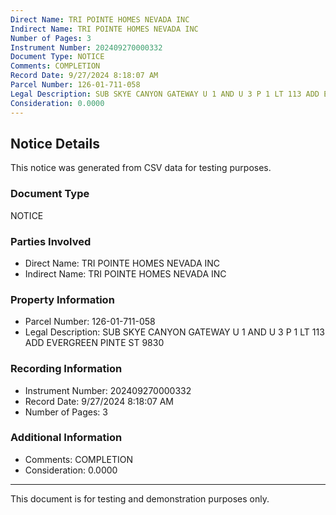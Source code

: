 ```yaml
---
Direct Name: TRI POINTE HOMES NEVADA INC
Indirect Name: TRI POINTE HOMES NEVADA INC
Number of Pages: 3
Instrument Number: 202409270000332
Document Type: NOTICE
Comments: COMPLETION
Record Date: 9/27/2024 8:18:07 AM
Parcel Number: 126-01-711-058
Legal Description: SUB SKYE CANYON GATEWAY U 1 AND U 3 P 1 LT 113 ADD EVERGREEN PINTE ST 9830
Consideration: 0.0000
---
```


## Notice Details

This notice was generated from CSV data for testing purposes.

### Document Type
NOTICE

### Parties Involved
- Direct Name: TRI POINTE HOMES NEVADA INC
- Indirect Name: TRI POINTE HOMES NEVADA INC

### Property Information
- Parcel Number: 126-01-711-058
- Legal Description: SUB SKYE CANYON GATEWAY U 1 AND U 3 P 1 LT 113 ADD EVERGREEN PINTE ST 9830

### Recording Information
- Instrument Number: 202409270000332
- Record Date: 9/27/2024 8:18:07 AM
- Number of Pages: 3

### Additional Information
- Comments: COMPLETION
- Consideration: 0.0000

---

This document is for testing and demonstration purposes only.
